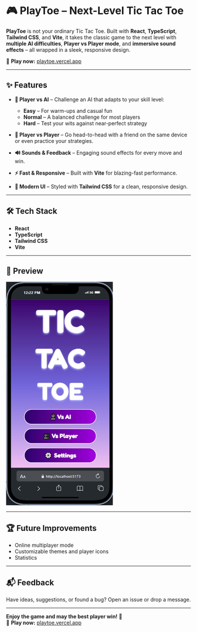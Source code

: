 # 🎮 PlayToe – Next-Level Tic Tac Toe

**PlayToe** is not your ordinary Tic Tac Toe. Built with **React**, **TypeScript**, **Tailwind CSS**, and **Vite**, it takes the classic game to the next level with **multiple AI difficulties**, **Player vs Player mode**, and **immersive sound effects** – all wrapped in a sleek, responsive design.

🔗 **Play now:** [playtoe.vercel.app](https://playtoe.vercel.app)

---

## ✨ Features

- **🤖 Player vs AI** – Challenge an AI that adapts to your skill level:

  - **Easy** – For warm-ups and casual fun
  - **Normal** – A balanced challenge for most players
  - **Hard** – Test your wits against near-perfect strategy

- **👥 Player vs Player** – Go head-to-head with a friend on the same device or even practice your strategies.

- **🔊 Sounds & Feedback** – Engaging sound effects for every move and win.

- **⚡ Fast & Responsive** – Built with **Vite** for blazing-fast performance.

- **🎨 Modern UI** – Styled with **Tailwind CSS** for a clean, responsive design.

---

## 🛠️ Tech Stack

- **React**
- **TypeScript**
- **Tailwind CSS**
- **Vite**

---

## 📸 Preview

![PlayToe Screenshot](./public/playtoe-preview.jpg)

---

## 🏆 Future Improvements

- Online multiplayer mode
- Customizable themes and player icons
- Statistics

---

## 📬 Feedback

Have ideas, suggestions, or found a bug? Open an issue or drop a message.

---

**Enjoy the game and may the best player win!** 🎯  
🔗 **Play now:** [playtoe.vercel.app](https://playtoe.vercel.app)
